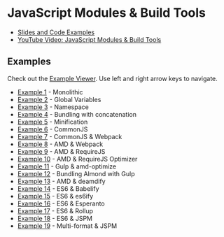 # JavaScript Modules & Build Tools

* [Slides and Code Examples](http://curran.github.io/screencasts/jsModulesAndBuildTools/examples/viewer/#/)
* [YouTube Video: JavaScript Modules & Build Tools](https://www.youtube.com/watch?v=U4ja6HeBm6s)

## Examples

Check out the [Example Viewer](http://curran.github.io/screencasts/jsModulesAndBuildTools/examples/viewer/#/1). Use left and right arrow keys to navigate.

 * [Example 1](http://curran.github.io/screencasts/jsModulesAndBuildTools/examples/viewer/#/1) - Monolithic
 * [Example 2](http://curran.github.io/screencasts/jsModulesAndBuildTools/examples/viewer/#/2) - Global Variables
 * [Example 3](http://curran.github.io/screencasts/jsModulesAndBuildTools/examples/viewer/#/3) - Namespace
 * [Example 4](http://curran.github.io/screencasts/jsModulesAndBuildTools/examples/viewer/#/4) - Bundling with concatenation
 * [Example 5](http://curran.github.io/screencasts/jsModulesAndBuildTools/examples/viewer/#/5) - Minification
 * [Example 6](http://curran.github.io/screencasts/jsModulesAndBuildTools/examples/viewer/#/6) - CommonJS
 * [Example 7](http://curran.github.io/screencasts/jsModulesAndBuildTools/examples/viewer/#/7) - CommonJS & Webpack
 * [Example 8](http://curran.github.io/screencasts/jsModulesAndBuildTools/examples/viewer/#/8) - AMD & Webpack
 * [Example 9](http://curran.github.io/screencasts/jsModulesAndBuildTools/examples/viewer/#/9) - AMD & RequireJS
 * [Example 10](http://curran.github.io/screencasts/jsModulesAndBuildTools/examples/viewer/#/10) - AMD & RequireJS Optimizer
 * [Example 11](http://curran.github.io/screencasts/jsModulesAndBuildTools/examples/viewer/#/11) - Gulp & amd-optimize
 * [Example 12](http://curran.github.io/screencasts/jsModulesAndBuildTools/examples/viewer/#/12) - Bundling Almond with Gulp
 * [Example 13](http://curran.github.io/screencasts/jsModulesAndBuildTools/examples/viewer/#/13) - AMD & deamdify
 * [Example 14](http://curran.github.io/screencasts/jsModulesAndBuildTools/examples/viewer/#/14) - ES6 & Babelify
 * [Example 15](http://curran.github.io/screencasts/jsModulesAndBuildTools/examples/viewer/#/15) - ES6 & es6ify
 * [Example 16](http://curran.github.io/screencasts/jsModulesAndBuildTools/examples/viewer/#/16) - ES6 & Esperanto
 * [Example 17](http://curran.github.io/screencasts/jsModulesAndBuildTools/examples/viewer/#/17) - ES6 & Rollup
 * [Example 18](http://curran.github.io/screencasts/jsModulesAndBuildTools/examples/viewer/#/18) - ES6 & JSPM
 * [Example 19](http://curran.github.io/screencasts/jsModulesAndBuildTools/examples/viewer/#/19) - Multi-format & JSPM
